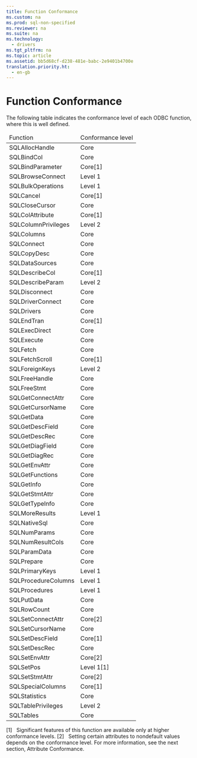```yaml
---
title: Function Conformance
ms.custom: na
ms.prod: sql-non-specified
ms.reviewer: na
ms.suite: na
ms.technology: 
  - drivers
ms.tgt_pltfrm: na
ms.topic: article
ms.assetid: bb5d68cf-d238-481e-babc-2e9401b4700e
translation.priority.ht: 
  - en-gb
---
```

# Function Conformance
<?xml version="1.0" encoding="utf-8"?>
<developerConceptualDocument xmlns="http://ddue.schemas.microsoft.com/authoring/2003/5" xmlns:xlink="http://www.w3.org/1999/xlink" xmlns:xsi="http://www.w3.org/2001/XMLSchema-instance" xsi:schemaLocation="http://ddue.schemas.microsoft.com/authoring/2003/5 http://dduestorage.blob.core.windows.net/ddueschema/developer.xsd">
  <introduction>
    <para>The following table indicates the conformance level of each ODBC function, where this is well defined.</para>
    <table xmlns:caps="http://schemas.microsoft.com/build/caps/2013/11">
      <thead>
        <tr>
          <TD>
            <para>Function</para>
          </TD>
          <TD>
            <para>Conformance level</para>
          </TD>
        </tr>
      </thead>
      <tbody>
        <tr>
          <TD>
            <para>               <legacyBold>SQLAllocHandle</legacyBold>             </para>
          </TD>
          <TD>
            <para>Core</para>
          </TD>
        </tr>
        <tr>
          <TD>
            <para>               <legacyBold>SQLBindCol</legacyBold>             </para>
          </TD>
          <TD>
            <para>Core</para>
          </TD>
        </tr>
        <tr>
          <TD>
            <para>               <legacyBold>SQLBindParameter</legacyBold>             </para>
          </TD>
          <TD>
            <para>Core[1]</para>
          </TD>
        </tr>
        <tr>
          <TD>
            <para>               <legacyBold>SQLBrowseConnect</legacyBold>             </para>
          </TD>
          <TD>
            <para>Level 1</para>
          </TD>
        </tr>
        <tr>
          <TD>
            <para>               <legacyBold>SQLBulkOperations</legacyBold>             </para>
          </TD>
          <TD>
            <para>Level 1</para>
          </TD>
        </tr>
        <tr>
          <TD>
            <para>               <legacyBold>SQLCancel</legacyBold>             </para>
          </TD>
          <TD>
            <para>Core[1]</para>
          </TD>
        </tr>
        <tr>
          <TD>
            <para>               <legacyBold>SQLCloseCursor</legacyBold>             </para>
          </TD>
          <TD>
            <para>Core</para>
          </TD>
        </tr>
        <tr>
          <TD>
            <para>               <legacyBold>SQLColAttribute</legacyBold>             </para>
          </TD>
          <TD>
            <para>Core[1]</para>
          </TD>
        </tr>
        <tr>
          <TD>
            <para>               <legacyBold>SQLColumnPrivileges</legacyBold>             </para>
          </TD>
          <TD>
            <para>Level 2</para>
          </TD>
        </tr>
        <tr>
          <TD>
            <para>               <legacyBold>SQLColumns</legacyBold>             </para>
          </TD>
          <TD>
            <para>Core</para>
          </TD>
        </tr>
        <tr>
          <TD>
            <para>               <legacyBold>SQLConnect</legacyBold>             </para>
          </TD>
          <TD>
            <para>Core</para>
          </TD>
        </tr>
        <tr>
          <TD>
            <para>               <legacyBold>SQLCopyDesc</legacyBold>             </para>
          </TD>
          <TD>
            <para>Core</para>
          </TD>
        </tr>
        <tr>
          <TD>
            <para>               <legacyBold>SQLDataSources</legacyBold>             </para>
          </TD>
          <TD>
            <para>Core</para>
          </TD>
        </tr>
        <tr>
          <TD>
            <para>               <legacyBold>SQLDescribeCol</legacyBold>             </para>
          </TD>
          <TD>
            <para>Core[1]</para>
          </TD>
        </tr>
        <tr>
          <TD>
            <para>               <legacyBold>SQLDescribeParam</legacyBold>             </para>
          </TD>
          <TD>
            <para>Level 2</para>
          </TD>
        </tr>
        <tr>
          <TD>
            <para>               <legacyBold>SQLDisconnect</legacyBold>             </para>
          </TD>
          <TD>
            <para>Core</para>
          </TD>
        </tr>
        <tr>
          <TD>
            <para>               <legacyBold>SQLDriverConnect</legacyBold>             </para>
          </TD>
          <TD>
            <para>Core</para>
          </TD>
        </tr>
        <tr>
          <TD>
            <para>               <legacyBold>SQLDrivers</legacyBold>             </para>
          </TD>
          <TD>
            <para>Core</para>
          </TD>
        </tr>
        <tr>
          <TD>
            <para>               <legacyBold>SQLEndTran</legacyBold>             </para>
          </TD>
          <TD>
            <para>Core[1]</para>
          </TD>
        </tr>
        <tr>
          <TD>
            <para>               <legacyBold>SQLExecDirect</legacyBold>             </para>
          </TD>
          <TD>
            <para>Core</para>
          </TD>
        </tr>
        <tr>
          <TD>
            <para>               <legacyBold>SQLExecute</legacyBold>             </para>
          </TD>
          <TD>
            <para>Core</para>
          </TD>
        </tr>
        <tr>
          <TD>
            <para>               <legacyBold>SQLFetch</legacyBold>             </para>
          </TD>
          <TD>
            <para>Core</para>
          </TD>
        </tr>
        <tr>
          <TD>
            <para>               <legacyBold>SQLFetchScroll</legacyBold>             </para>
          </TD>
          <TD>
            <para>Core[1]</para>
          </TD>
        </tr>
        <tr>
          <TD>
            <para>               <legacyBold>SQLForeignKeys</legacyBold>             </para>
          </TD>
          <TD>
            <para>Level 2</para>
          </TD>
        </tr>
        <tr>
          <TD>
            <para>               <legacyBold>SQLFreeHandle</legacyBold>             </para>
          </TD>
          <TD>
            <para>Core</para>
          </TD>
        </tr>
        <tr>
          <TD>
            <para>               <legacyBold>SQLFreeStmt</legacyBold>             </para>
          </TD>
          <TD>
            <para>Core</para>
          </TD>
        </tr>
        <tr>
          <TD>
            <para>               <legacyBold>SQLGetConnectAttr</legacyBold>             </para>
          </TD>
          <TD>
            <para>Core</para>
          </TD>
        </tr>
        <tr>
          <TD>
            <para>               <legacyBold>SQLGetCursorName</legacyBold>             </para>
          </TD>
          <TD>
            <para>Core</para>
          </TD>
        </tr>
        <tr>
          <TD>
            <para>               <legacyBold>SQLGetData</legacyBold>             </para>
          </TD>
          <TD>
            <para>Core</para>
          </TD>
        </tr>
        <tr>
          <TD>
            <para>               <legacyBold>SQLGetDescField</legacyBold>             </para>
          </TD>
          <TD>
            <para>Core</para>
          </TD>
        </tr>
        <tr>
          <TD>
            <para>               <legacyBold>SQLGetDescRec</legacyBold>             </para>
          </TD>
          <TD>
            <para>Core</para>
          </TD>
        </tr>
        <tr>
          <TD>
            <para>               <legacyBold>SQLGetDiagField</legacyBold>             </para>
          </TD>
          <TD>
            <para>Core</para>
          </TD>
        </tr>
        <tr>
          <TD>
            <para>               <legacyBold>SQLGetDiagRec</legacyBold>             </para>
          </TD>
          <TD>
            <para>Core</para>
          </TD>
        </tr>
        <tr>
          <TD>
            <para>               <legacyBold>SQLGetEnvAttr</legacyBold>             </para>
          </TD>
          <TD>
            <para>Core</para>
          </TD>
        </tr>
        <tr>
          <TD>
            <para>               <legacyBold>SQLGetFunctions</legacyBold>             </para>
          </TD>
          <TD>
            <para>Core</para>
          </TD>
        </tr>
        <tr>
          <TD>
            <para>               <legacyBold>SQLGetInfo</legacyBold>             </para>
          </TD>
          <TD>
            <para>Core</para>
          </TD>
        </tr>
        <tr>
          <TD>
            <para>               <legacyBold>SQLGetStmtAttr</legacyBold>             </para>
          </TD>
          <TD>
            <para>Core</para>
          </TD>
        </tr>
        <tr>
          <TD>
            <para>               <legacyBold>SQLGetTypeInfo</legacyBold>             </para>
          </TD>
          <TD>
            <para>Core</para>
          </TD>
        </tr>
        <tr>
          <TD>
            <para>               <legacyBold>SQLMoreResults</legacyBold>             </para>
          </TD>
          <TD>
            <para>Level 1</para>
          </TD>
        </tr>
        <tr>
          <TD>
            <para>               <legacyBold>SQLNativeSql</legacyBold>             </para>
          </TD>
          <TD>
            <para>Core</para>
          </TD>
        </tr>
        <tr>
          <TD>
            <para>               <legacyBold>SQLNumParams</legacyBold>             </para>
          </TD>
          <TD>
            <para>Core</para>
          </TD>
        </tr>
        <tr>
          <TD>
            <para>               <legacyBold>SQLNumResultCols</legacyBold>             </para>
          </TD>
          <TD>
            <para>Core</para>
          </TD>
        </tr>
        <tr>
          <TD>
            <para>               <legacyBold>SQLParamData</legacyBold>             </para>
          </TD>
          <TD>
            <para>Core</para>
          </TD>
        </tr>
        <tr>
          <TD>
            <para>               <legacyBold>SQLPrepare</legacyBold>             </para>
          </TD>
          <TD>
            <para>Core</para>
          </TD>
        </tr>
        <tr>
          <TD>
            <para>               <legacyBold>SQLPrimaryKeys</legacyBold>             </para>
          </TD>
          <TD>
            <para>Level 1</para>
          </TD>
        </tr>
        <tr>
          <TD>
            <para>               <legacyBold>SQLProcedureColumns</legacyBold>             </para>
          </TD>
          <TD>
            <para>Level 1</para>
          </TD>
        </tr>
        <tr>
          <TD>
            <para>               <legacyBold>SQLProcedures</legacyBold>             </para>
          </TD>
          <TD>
            <para>Level 1</para>
          </TD>
        </tr>
        <tr>
          <TD>
            <para>               <legacyBold>SQLPutData</legacyBold>             </para>
          </TD>
          <TD>
            <para>Core</para>
          </TD>
        </tr>
        <tr>
          <TD>
            <para>               <legacyBold>SQLRowCount</legacyBold>             </para>
          </TD>
          <TD>
            <para>Core</para>
          </TD>
        </tr>
        <tr>
          <TD>
            <para>               <legacyBold>SQLSetConnectAttr</legacyBold>             </para>
          </TD>
          <TD>
            <para>Core[2]</para>
          </TD>
        </tr>
        <tr>
          <TD>
            <para>               <legacyBold>SQLSetCursorName</legacyBold>             </para>
          </TD>
          <TD>
            <para>Core</para>
          </TD>
        </tr>
        <tr>
          <TD>
            <para>               <legacyBold>SQLSetDescField</legacyBold>             </para>
          </TD>
          <TD>
            <para>Core[1]</para>
          </TD>
        </tr>
        <tr>
          <TD>
            <para>               <legacyBold>SQLSetDescRec</legacyBold>             </para>
          </TD>
          <TD>
            <para>Core</para>
          </TD>
        </tr>
        <tr>
          <TD>
            <para>               <legacyBold>SQLSetEnvAttr</legacyBold>             </para>
          </TD>
          <TD>
            <para>Core[2]</para>
          </TD>
        </tr>
        <tr>
          <TD>
            <para>               <legacyBold>SQLSetPos</legacyBold>             </para>
          </TD>
          <TD>
            <para>Level 1[1]</para>
          </TD>
        </tr>
        <tr>
          <TD>
            <para>               <legacyBold>SQLSetStmtAttr</legacyBold>             </para>
          </TD>
          <TD>
            <para>Core[2]</para>
          </TD>
        </tr>
        <tr>
          <TD>
            <para>               <legacyBold>SQLSpecialColumns</legacyBold>             </para>
          </TD>
          <TD>
            <para>Core[1]</para>
          </TD>
        </tr>
        <tr>
          <TD>
            <para>               <legacyBold>SQLStatistics</legacyBold>             </para>
          </TD>
          <TD>
            <para>Core</para>
          </TD>
        </tr>
        <tr>
          <TD>
            <para>               <legacyBold>SQLTablePrivileges</legacyBold>             </para>
          </TD>
          <TD>
            <para>Level 2</para>
          </TD>
        </tr>
        <tr>
          <TD>
            <para>               <legacyBold>SQLTables</legacyBold>             </para>
          </TD>
          <TD>
            <para>Core</para>
          </TD>
        </tr>
      </tbody>
    </table>
    <para>[1]   Significant features of this function are available only at higher conformance levels.</para>
    <para>[2]   Setting certain attributes to nondefault values depends on the conformance level. For more information, see the next section, <legacyLink xlink:href="34fea100-10f9-46d5-bc50-3aa867b70f24">Attribute Conformance</legacyLink>.</para>
  </introduction>
  <relatedTopics />
</developerConceptualDocument>